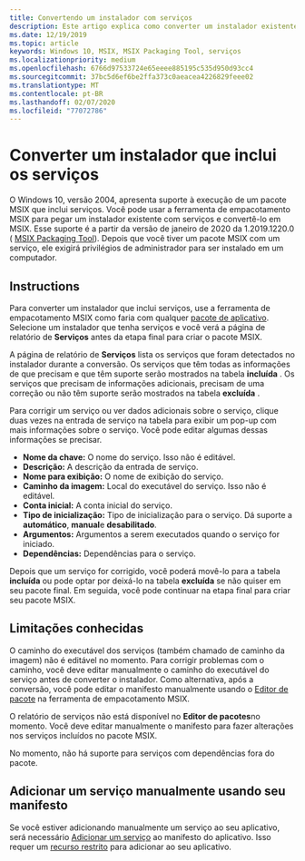 ```yaml
---
title: Convertendo um instalador com serviços
description: Este artigo explica como converter um instalador existente com serviços para MSIX usando a ferramenta de empacotamento MSIX
ms.date: 12/19/2019
ms.topic: article
keywords: Windows 10, MSIX, MSIX Packaging Tool, serviços
ms.localizationpriority: medium
ms.openlocfilehash: 6766d97533724e65eeee885195c535d950d93cc4
ms.sourcegitcommit: 37bc5d6ef6be2ffa373c0aeacea4226829feee02
ms.translationtype: MT
ms.contentlocale: pt-BR
ms.lasthandoff: 02/07/2020
ms.locfileid: "77072786"
---
```

# <a name="convert-an-installer-that-includes-services"></a>Converter um instalador que inclui os serviços

O Windows 10, versão 2004, apresenta suporte à execução de um pacote MSIX que inclui serviços. Você pode usar a ferramenta de empacotamento MSIX para pegar um instalador existente com serviços e convertê-lo em MSIX. Esse suporte é a partir da versão de janeiro de 2020 da 1.2019.1220.0 ( [MSIX Packaging Tool](tool-overview.md)). Depois que você tiver um pacote MSIX com um serviço, ele exigirá privilégios de administrador para ser instalado em um computador.

## <a name="instructions"></a>Instructions

Para converter um instalador que inclui serviços, use a ferramenta de empacotamento MSIX como faria com qualquer [pacote de aplicativo](create-app-package.md). Selecione um instalador que tenha serviços e você verá a página de relatório de **Serviços** antes da etapa final para criar o pacote MSIX.

A página de relatório de **Serviços** lista os serviços que foram detectados no instalador durante a conversão. Os serviços que têm todas as informações de que precisam e que têm suporte serão mostrados na tabela **incluída** . Os serviços que precisam de informações adicionais, precisam de uma correção ou não têm suporte serão mostrados na tabela **excluída** .

Para corrigir um serviço ou ver dados adicionais sobre o serviço, clique duas vezes na entrada de serviço na tabela para exibir um pop-up com mais informações sobre o serviço. Você pode editar algumas dessas informações se precisar.

- **Nome da chave:** O nome do serviço. Isso não é editável.
- **Descrição:** A descrição da entrada de serviço.
- **Nome para exibição:** O nome de exibição do serviço.
- **Caminho da imagem:** Local do executável do serviço. Isso não é editável.
- **Conta inicial:** A conta inicial do serviço.
- **Tipo de inicialização:** Tipo de inicialização para o serviço. Dá suporte a **automático**, **manual**e **desabilitado**.
- **Argumentos:** Argumentos a serem executados quando o serviço for iniciado.
- **Dependências:** Dependências para o serviço.

Depois que um serviço for corrigido, você poderá movê-lo para a tabela **incluída** ou pode optar por deixá-lo na tabela **excluída** se não quiser em seu pacote final. Em seguida, você pode continuar na etapa final para criar seu pacote MSIX.

## <a name="known-limitations"></a>Limitações conhecidas

O caminho do executável dos serviços (também chamado de caminho da imagem) não é editável no momento. Para corrigir problemas com o caminho, você deve editar manualmente o caminho do executável do serviço antes de converter o instalador. Como alternativa, após a conversão, você pode editar o manifesto manualmente usando o [Editor de pacote](package-editor.md) na ferramenta de empacotamento MSIX.

O relatório de serviços não está disponível no **Editor de pacotes**no momento. Você deve editar manualmente o manifesto para fazer alterações nos serviços incluídos no pacote MSIX.

No momento, não há suporte para serviços com dependências fora do pacote.

## <a name="add-a-service-manually-using-your-manifest"></a>Adicionar um serviço manualmente usando seu manifesto

Se você estiver adicionando manualmente um serviço ao seu aplicativo, será necessário [Adicionar um serviço](https://docs.microsoft.com/uwp/schemas/appxpackage/uapmanifestschema/element-desktop6-service) ao manifesto do aplicativo. Isso requer um [recurso restrito](https://docs.microsoft.com/windows/uwp/packaging/app-capability-declarations#restricted-capabilities) para adicionar ao seu aplicativo.
